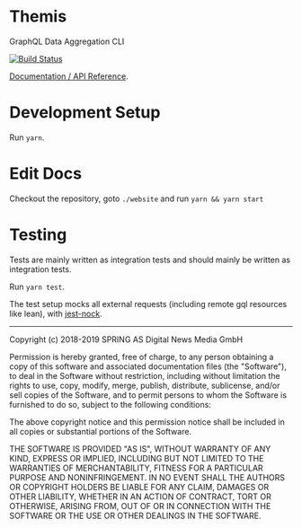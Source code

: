 # Themis
GraphQL Data Aggregation CLI

[![Build Status](https://travis-ci.org/spring-media/themis-graphql.svg?branch=master)](https://travis-ci.org/spring-media/themis-graphql)

[Documentation / API Reference](https://spring-media.github.io/themis-graphql/).


# Development Setup
Run `yarn`.

# Edit Docs
Checkout the repository, goto `./website` and run `yarn && yarn start`

# Testing
Tests are mainly written as integration tests and should mainly be written as integration tests.

Run `yarn test`.

The test setup mocks all external requests (including remote gql resources like lean), with [jest-nock](https://www.npmjs.com/package/jest-nock).


---
Copyright (c) 2018-2019 SPRING AS Digital News Media GmbH

Permission is hereby granted, free of charge, to any person obtaining a copy of this software and associated documentation files (the "Software"), to deal in the Software without restriction, including without limitation the rights to use, copy, modify, merge, publish, distribute, sublicense, and/or sell copies of the Software, and to permit persons to whom the Software is furnished to do so, subject to the following conditions:

The above copyright notice and this permission notice shall be included in all copies or substantial portions of the Software.

THE SOFTWARE IS PROVIDED "AS IS", WITHOUT WARRANTY OF ANY KIND, EXPRESS OR IMPLIED, INCLUDING BUT NOT LIMITED TO THE WARRANTIES OF MERCHANTABILITY, FITNESS FOR A PARTICULAR PURPOSE AND NONINFRINGEMENT. IN NO EVENT SHALL THE AUTHORS OR COPYRIGHT HOLDERS BE LIABLE FOR ANY CLAIM, DAMAGES OR OTHER LIABILITY, WHETHER IN AN ACTION OF CONTRACT, TORT OR OTHERWISE, ARISING FROM, OUT OF OR IN CONNECTION WITH THE SOFTWARE OR THE USE OR OTHER DEALINGS IN THE SOFTWARE.

